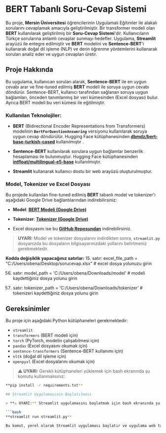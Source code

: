 # BERT Tabanlı Soru-Cevap Sistemi

Bu proje, **Mersin Üniversitesi** öğrencilerinin Uygulamalı Eğitimler ile alakalı sorularını cevaplamak amacıyla geliştirilmiştir. Bir transformer modeli olan **BERT** kullanılarak geliştirilmiş bir **Soru-Cevap Sistemi**'dir. Kullanıcıların Türkçe sorularına anlamlı cevaplar sunmayı hedefler. Uygulama, **Streamlit** arayüzü ile entegre edilmiştir ve **BERT** modelini ve **Sentence-BERT**'i kullanarak doğal dil işleme (NLP) ve derin öğrenme yöntemlerini kullanarak soruları analiz eder ve uygun cevapları üretir.

## Proje Hakkında

Bu uygulama, kullanıcan soruları alarak, **Sentence-BERT** ile en uygun cevabı arar ve fine-tuned edilmiş **BERT** modeli ile soruya uygun cevabı döndürür. Sentence-BERT, kullanıcı tarafından sağlanan soruya uygun bağlamları, önceden tanımlanmış bir veri kümesinden (Excel dosyası) bulur. Ayrıca BERT modeli bu veri kümesi ile eğitilmiştir.

### Kullanılan Teknolojiler:
- **BERT** (Bidirectional Encoder Representations from Transformers) modelinin **`BertForQuestionAnswering`** versiyonu kullanılarak soruya uygun cevap döndürülür. Hugging Face kütüphanesinden **[dbmdz/bert-base-turkish-cased](https://huggingface.co/dbmdz/bert-base-turkish-cased)** kullanılmıştır .

- **Sentence-BERT** kullanılarak sorulara uygun bağlamlar benzerlik hesaplaması ile bulunmuştur. Hugging Face kütüphanesinden **[intfloat/multilingual-e5-base](https://huggingface.co/intfloat/multilingual-e5-base)** kullanılmıştır.

- **Streamlit** kullanarak kullanıcı dostu bir web arayüzü oluşturulmuştur.

### Model, Tokenizer ve Excel Dosyası
Bu projede kullanılan fine-tuned edilmiş **BERT** tabanlı model ve tokenizer'ı aşağıdaki Google Drive bağlantılarından indirebilirsiniz:

- **Model**: **[BERT Modeli (Google Drive)](https://drive.google.com/drive/folders/1bX8aHRo9umipMLjKfuh_LRb9aS_jsQhf?usp=sharing)**
- **Tokenizer**: **[Tokenizer (Google Drive)](https://drive.google.com/drive/folders/1-8QdO_7GNxjatLmZG-S0FMHnT-hU7rPe?usp=sharing)**

- Excel dosyasını ise bu **[GitHub Reposundan](https://github.com/obenadak/obenadak-SoruCevaplamaMEU/blob/master/sorucevap.xlsx)** indirebilirsiniz.

> **UYARI:** Model ve tokenizer dosyalarını indirdikten sonra, **`streamlit.py`** dosyanızda bu dosyaların bilgisayarınızdaki yollarını belirtmeniz gerekmektedir.

**Kodda değişiklik yapacağınız satırlar:**
15. satır: 
excel_file_path = "C:/Users/obena/Desktop/sorucevap.xlsx"  # excel dosya yolunuzu girin 

56. satır:
model_path = 'C:/Users/obena/Downloads/model'  # modeli kaydettiğiniz dosya yolunu girin

57. satır:
tokenizer_path = 'C:/Users/obena/Downloads/tokenizer'  # tokenizeri kaydettiğiniz dosya yolunu girin

## Gereksinimler

Bu proje için aşağıdaki Python kütüphaneleri gerekmektedir:

- `streamlit`
- `transformers` (BERT modeli için)
- `torch` (PyTorch, modelin çalışabilmesi için)
- `pandas` (Excel dosyasını okumak için)
- `sentence-transformers` (Sentence-BERT kullanımı için)
- `nltk` (doğal dil işleme için)
- `openpyxl` (Excel dosyalarını okumak için)

> **⚠️ UYARI:** Gerekli kütüphaneleri yüklemek için bash ekranında şu komutu kullanmalısınız:

```bash
**pip install -r requirements.txt**

## Streamlit Uygulamasının Başlatılması

> **⚠️ UYARI:** Streamlit uygulamasını başlatmak için bash ekranında şu komutu kullanmalısınız:

```bash
**streamlit run streamlit.py**

Bu komut, yerel olarak Streamlit uygulaması başlatır ve uygulama web tarayıcınızda çalışmaya başlar.
